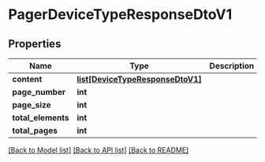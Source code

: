 # PagerDeviceTypeResponseDtoV1

## Properties
Name | Type | Description | Notes
------------ | ------------- | ------------- | -------------
**content** | [**list[DeviceTypeResponseDtoV1]**](DeviceTypeResponseDtoV1.md) |  | [optional] 
**page_number** | **int** |  | [optional] 
**page_size** | **int** |  | [optional] 
**total_elements** | **int** |  | [optional] 
**total_pages** | **int** |  | [optional] 

[[Back to Model list]](../README.md#documentation-for-models) [[Back to API list]](../README.md#documentation-for-api-endpoints) [[Back to README]](../README.md)


